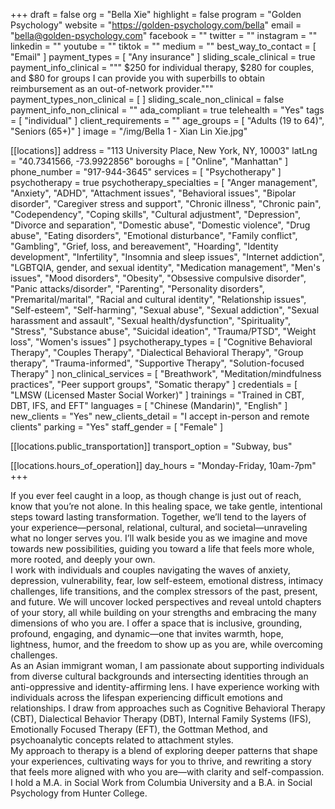 +++
draft = false
org = "Bella Xie"
highlight = false
program = "Golden Psychology"
website = "https://golden-psychology.com/bella"
email = "bella@golden-psychology.com"
facebook = ""
twitter = ""
instagram = ""
linkedin = ""
youtube = ""
tiktok = ""
medium = ""
best_way_to_contact = [ "Email" ]
payment_types = [ "Any insurance" ]
sliding_scale_clinical = true
payment_info_clinical = """
$250 for individual therapy, $280 for couples, and $80 for groups
I can provide you with superbills to obtain reimbursement as an out-of-network provider."""
payment_types_non_clinical = [ ]
sliding_scale_non_clinical = false
payment_info_non_clinical = ""
ada_compliant = true
telehealth = "Yes"
tags = [ "individual" ]
client_requirements = ""
age_groups = [ "Adults (19 to 64)", "Seniors (65+)" ]
image = "/img/Bella 1 - Xian Lin Xie.jpg"

[[locations]]
address = "113 University Place, New York, NY, 10003"
latLng = "40.7341566, -73.9922856"
boroughs = [ "Online", "Manhattan" ]
phone_number = "917-944-3645"
services = [ "Psychotherapy" ]
psychotherapy = true
psychotherapy_specialties = [
  "Anger management",
  "Anxiety",
  "ADHD",
  "Attachment issues",
  "Behavioral issues",
  "Bipolar disorder",
  "Caregiver stress and support",
  "Chronic illness",
  "Chronic pain",
  "Codependency",
  "Coping skills",
  "Cultural adjustment",
  "Depression",
  "Divorce and separation",
  "Domestic abuse",
  "Domestic violence",
  "Drug abuse",
  "Eating disorders",
  "Emotional disturbance",
  "Family conflict",
  "Gambling",
  "Grief, loss, and bereavement",
  "Hoarding",
  "Identity development",
  "Infertility",
  "Insomnia and sleep issues",
  "Internet addiction",
  "LGBTQIA, gender, and sexual identity",
  "Medication management",
  "Men's issues",
  "Mood disorders",
  "Obesity",
  "Obsessive compulsive disorder",
  "Panic attacks/disorder",
  "Parenting",
  "Personality disorders",
  "Premarital/marital",
  "Racial and cultural identity",
  "Relationship issues",
  "Self-esteem",
  "Self-harming",
  "Sexual abuse",
  "Sexual addiction",
  "Sexual harassment and assault",
  "Sexual health/dysfunction",
  "Spirituality",
  "Stress",
  "Substance abuse",
  "Suicidal ideation",
  "Trauma/PTSD",
  "Weight loss",
  "Women's issues"
]
psychotherapy_types = [
  "Cognitive Behavioral Therapy",
  "Couples Therapy",
  "Dialectical Behavioral Therapy",
  "Group therapy",
  "Trauma-informed",
  "Supportive Therapy",
  "Solution-focused Therapy"
]
non_clinical_services = [
  "Breathwork",
  "Meditation/mindfulness practices",
  "Peer support groups",
  "Somatic therapy"
]
credentials = [ "LMSW (Licensed Master Social Worker)" ]
trainings = "Trained in CBT, DBT, IFS, and EFT"
languages = [ "Chinese (Mandarin)", "English" ]
new_clients = "Yes"
new_clients_detail = "I accept in-person and remote clients"
parking = "Yes"
staff_gender = [ "Female" ]

  [[locations.public_transportation]]
  transport_option = "Subway, bus"

  [[locations.hours_of_operation]]
  day_hours = "Monday-Friday, 10am-7pm"
+++

If you ever feel caught in a loop, as though change is just out of reach, know that you’re not alone. In this healing space, we take gentle, intentional steps toward lasting transformation. Together, we’ll tend to the layers of your experience—personal, relational, cultural, and societal—unraveling what no longer serves you. I’ll walk beside you as we imagine and move towards new possibilities, guiding you toward a life that feels more whole, more rooted, and deeply your own. <br>
I work with individuals and couples navigating the waves of anxiety, depression, vulnerability, fear, low self-esteem, emotional distress, intimacy challenges, life transitions, and the complex stressors of the past, present, and future. We will uncover locked perspectives and reveal untold chapters of your story, all while building on your strengths and embracing the many dimensions of who you are. I offer a space that is inclusive, grounding, profound, engaging, and dynamic—one that invites warmth, hope, lightness, humor, and the freedom to show up as you are, while overcoming challenges. <br>
As an Asian immigrant woman, I am passionate about supporting individuals from diverse cultural backgrounds and intersecting identities through an anti-oppressive and identity-affirming  lens. I have experience working with individuals across the lifespan experiencing difficult emotions and relationships. I draw from approaches such as Cognitive Behavioral Therapy (CBT), Dialectical Behavior Therapy (DBT), Internal Family Systems (IFS), Emotionally Focused Therapy (EFT), the Gottman Method, and psychoanalytic concepts related to attachment styles. <br>
My approach to therapy is a blend of exploring deeper patterns that shape your experiences, cultivating ways for you to thrive, and rewriting a story that feels more aligned with who you are—with clarity and self-compassion. <br>
I hold a M.A. in Social Work from Columbia University and a B.A. in Social Psychology from Hunter College. <br>
